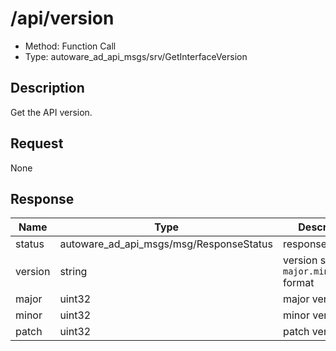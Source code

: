 # /api/version

- Method: Function Call
- Type: autoware_ad_api_msgs/srv/GetInterfaceVersion

## Description

Get the API version.

## Request

None

## Response

| Name    | Type                                    | Description                                  |
| ------- | --------------------------------------- | -------------------------------------------- |
| status  | autoware_ad_api_msgs/msg/ResponseStatus | response status                              |
| version | string                                  | version string in `major.minor.patch` format |
| major   | uint32                                  | major version                                |
| minor   | uint32                                  | minor version                                |
| patch   | uint32                                  | patch version                                |
